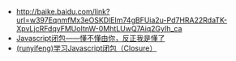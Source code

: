  - http://baike.baidu.com/link?url=w397EqnmfMx3eOSKDlEIm74gBFUia2u-Pd7HRA22RdaTK-XpvLjcRFdqyFMUoItnW-0MhtLUwQ7Aiq2GyIh_ca
 - [Javascript闭包——懂不懂由你，反正我是懂了](http://kb.cnblogs.com/page/110782/)
 - [(runyifeng)学习Javascript闭包（Closure）](http://www.ruanyifeng.com/blog/2009/08/learning_javascript_closures.html)